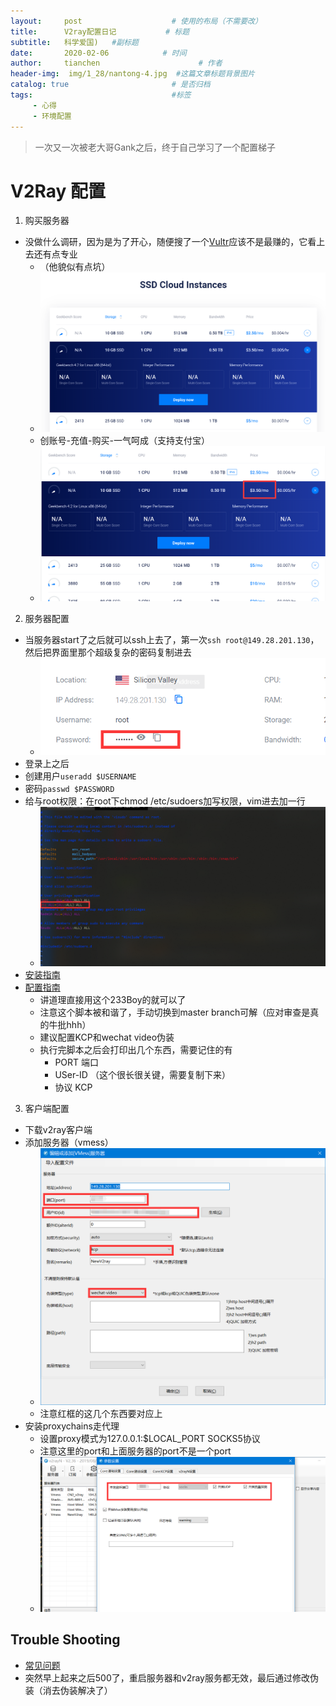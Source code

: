 ```yaml
---
layout:     post                    # 使用的布局（不需要改）
title:      V2ray配置日记           # 标题 
subtitle:   科学爱国)   #副标题
date:       2020-02-06            # 时间
author:     tianchen                      # 作者
header-img:  img/1_28/nantong-4.jpg  #这篇文章标题背景图片  
catalog: true                       # 是否归档
tags:                               #标签
     - 心得
     - 环境配置
---
```


> 一次又一次被老大哥Gank之后，终于自己学习了一个配置梯子

# V2Ray 配置

1. 购买服务器

* 没做什么调研，因为是为了开心，随便搜了一个[Vultr](https://www.vultr.com/products/cloud-compute/)应该不是最赚的，它看上去还有点专业
  * （他貌似有点坑）
  * ![](https://github.com/A-suozhang/MyPicBed/raw/master/img/20200206093039.png)
  * 创账号-充值-购买-一气呵成（支持支付宝）
  * ![](https://github.com/A-suozhang/MyPicBed/raw/master/img/20200206092903.png)

2. 服务器配置

* 当服务器start了之后就可以ssh上去了，第一次```ssh root@149.28.201.130```，然后把界面里那个超级复杂的密码复制进去
  * ![](https://github.com/A-suozhang/MyPicBed/raw/master/img/20200206093217.png)
* 登录上之后
* 创建用户```useradd $USERNAME```
* 密码```passwd $PASSWORD```
* 给与root权限：在root下chmod /etc/sudoers加写权限，vim进去加一行
  * ![](https://github.com/A-suozhang/MyPicBed/raw/master/img/20200206093457.png) 
* [安装指南](https://toutyrater.github.io/prep/install.html)
* [配置指南](https://github.com/233boy/v2ray/wiki/V2Ray%E4%B8%80%E9%94%AE%E5%AE%89%E8%A3%85%E8%84%9A%E6%9C%AC)
  * 讲道理直接用这个233Boy的就可以了
  * 注意这个脚本被和谐了，手动切换到master branch可解（应对审查是真的牛批hhh）
  * 建议配置KCP和wechat video伪装
  * 执行完脚本之后会打印出几个东西，需要记住的有
    * PORT 端口
    * USer-ID （这个很长很关键，需要复制下来）
    * 协议 KCP
  
3. 客户端配置
* 下载v2ray客户端
* 添加服务器（vmess）
  * ![](https://github.com/A-suozhang/MyPicBed/raw/master/img/20200206112610.png)
  * 注意红框的这几个东西要对应上
* 安装proxychains走代理
  * 设置proxy模式为127.0.0.1:$LOCAL_PORT SOCKS5协议
  * 注意这里的port和上面服务器的port不是一个port
  * ![](https://github.com/A-suozhang/MyPicBed/raw/master/img/20200206112833.png)


## Trouble Shooting
* [常见问题](https://233v2.com/post/10/)
* 突然早上起来之后500了，重启服务器和v2ray服务都无效，最后通过修改伪装（消去伪装解决了）
